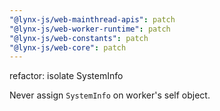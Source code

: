 ```yaml
---
"@lynx-js/web-mainthread-apis": patch
"@lynx-js/web-worker-runtime": patch
"@lynx-js/web-constants": patch
"@lynx-js/web-core": patch
---
```


refactor: isolate SystemInfo

Never assign `SystemInfo` on worker's self object.
